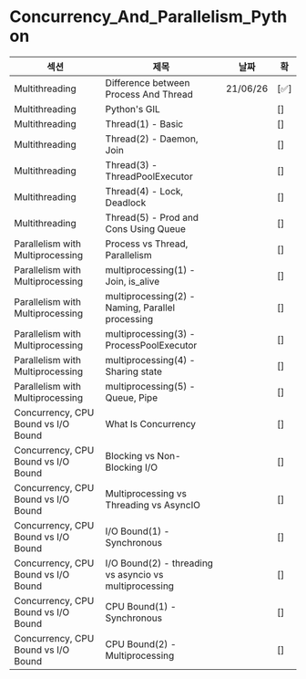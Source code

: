 # Concurrency_And_Parallelism_Python


|섹션|제목|날짜|확|
|---|----|----|---|
|Multithreading|Difference between Process And Thread|21/06/26|[✅]|
|Multithreading|Python's GIL||[]|
|Multithreading|Thread(1) - Basic||[]|
|Multithreading|Thread(2) - Daemon, Join||[]|
|Multithreading|Thread(3) - ThreadPoolExecutor||[]|
|Multithreading|Thread(4) - Lock, Deadlock||[]|인
|Multithreading|Thread(5) - Prod and Cons Using Queue||[]|
|Parallelism with Multiprocessing|Process vs Thread, Parallelism||[]|
|Parallelism with Multiprocessing|multiprocessing(1) - Join, is_alive||[]|
|Parallelism with Multiprocessing|multiprocessing(2) - Naming, Parallel processing||[]|
|Parallelism with Multiprocessing|multiprocessing(3) - ProcessPoolExecutor||[]|
|Parallelism with Multiprocessing|multiprocessing(4) - Sharing state||[]|
|Parallelism with Multiprocessing|multiprocessing(5) - Queue, Pipe||[]|
|Concurrency, CPU Bound vs I/O Bound|What Is Concurrency||[]|
|Concurrency, CPU Bound vs I/O Bound|Blocking vs Non-Blocking I/O||[]|
|Concurrency, CPU Bound vs I/O Bound|Multiprocessing vs Threading vs AsyncIO||[]|
|Concurrency, CPU Bound vs I/O Bound|I/O Bound(1) - Synchronous||[]|
|Concurrency, CPU Bound vs I/O Bound|I/O Bound(2) - threading vs asyncio vs multiprocessing||[]|
|Concurrency, CPU Bound vs I/O Bound|CPU Bound(1) - Synchronous||[]|
|Concurrency, CPU Bound vs I/O Bound|CPU Bound(2) - Multiprocessing||[]|



